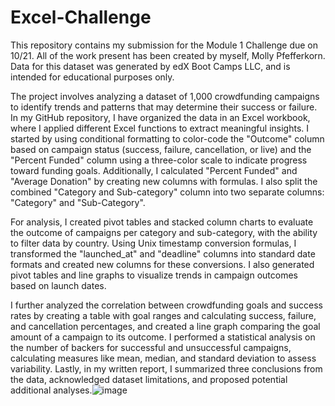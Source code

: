 # Excel-Challenge
This repository contains my submission for the Module 1 Challenge due on 10/21. 
All of the work present has been created by myself, Molly Pfefferkorn.
Data for this dataset was generated by edX Boot Camps LLC, and is intended for educational purposes only.


The project involves analyzing a dataset of 1,000 crowdfunding campaigns to identify trends and patterns that may determine their success or failure. In my GitHub repository, I have organized the data in an Excel workbook, where I applied different Excel functions to extract meaningful insights. I started by using conditional formatting to color-code the "Outcome" column based on campaign status (success, failure, cancellation, or live) and the "Percent Funded" column using a three-color scale to indicate progress toward funding goals. Additionally, I calculated "Percent Funded" and "Average Donation" by creating new columns with formulas. I also split the combined "Category and Sub-category" column into two separate columns: "Category" and "Sub-Category".

For analysis, I created pivot tables and stacked column charts to evaluate the outcome of campaigns per category and sub-category, with the ability to filter data by country. Using Unix timestamp conversion formulas, I transformed the "launched_at" and "deadline" columns into standard date formats and created new columns for these conversions. I also generated pivot tables and line graphs to visualize trends in campaign outcomes based on launch dates.

I further analyzed the correlation between crowdfunding goals and success rates by creating a table with goal ranges and calculating success, failure, and cancellation percentages, and created a line graph comparing the goal amount of a campaign to its outcome. I performed a statistical analysis on the number of backers for successful and unsuccessful campaigns, calculating measures like mean, median, and standard deviation to assess variability. Lastly, in my written report, I summarized three conclusions from the data, acknowledged dataset limitations, and proposed potential additional analyses.![image](https://github.com/user-attachments/assets/15abb273-ecb1-4f96-9920-ceda88e66ddf)
